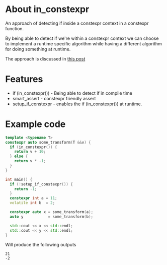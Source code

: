 # About in_constexpr
An approach of detecting if inside a constexpr context in a constexpr function. 

By being able to detect if we're within a constexpr context we can choose to implement
a runtime specific algorithm while having a different algorithm for doing something at runtime. 

The approach is discussed in [this post](http://saadahmad.ca/detecting-evaluation-context-inside-constexpr-functions/)

# Features
* if (in_constexpr()) - Being able to detect if in compile time 
* smart_assert        - constexpr friendly assert
* setup_if_constexpr  - enables the if (in_constexpr()) at runtime. 

# Example code
```cpp
template <typename T>
constexpr auto some_transform(T &&v) {
  if (in_constexpr()) {
    return v + 10;
  } else {
    return v * -1;
  }
}

int main() {
  if (!setup_if_constexpr()) {
    return -1;
  }
  constexpr int a = 11;
  volatile int b  = 2;

  constexpr auto x = some_transform(a);
  auto y           = some_transform(b);

  std::cout << x << std::endl;
  std::cout << y << std::endl;
}
```
Will produce the following outputs
```
21
-2
```
